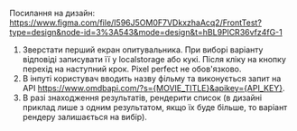 Посилання на дизайн: https://www.figma.com/file/I596J5OM0F7VDkxzhaAcq2/FrontTest?type=design&node-id=3%3A543&mode=design&t=hBL9PlCR36vfz4fG-1
1. Зверстати перший екран опитувальника. При виборі варіанту відповіді записувати її у localstorage або кукі. Після кліку на кнопку перехід на наступний крок. Pixel perfect не обов'язково.
2. В інпуті користувач вводить назву фільму та виконується запит на API https://www.omdbapi.com/?s={MOVIE_TITLE}&apikey={API_KEY}.
3. В разі знаходження результатів, рендерити список (в дизайні приклад лише з одним результатом, якщо їх буде більше, то варіант рендеру залишається на вибір).